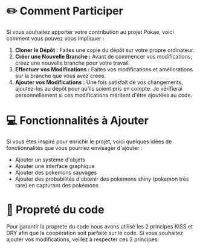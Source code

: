 # ✏️ Comment Participer

Si vous souhaitez apporter votre contribution au projet Pokae, voici comment vous pouvez vous impliquer :

1. **Cloner le Dépôt :** Faites une copie du dépôt sur votre propre ordinateur.
2. **Créer une Nouvelle Branche :** Avant de commencer vos modifications, créez une nouvelle branche pour votre travail.
3. **Effectuer vos Modifications :** Faites vos modifications et améliorations sur la branche que vous avez créée.
4. **Ajouter vos Modifications :** Une fois satisfait de vos changements, ajoutez-les au dépôt pour qu'ils soient pris en compte. Je vérifierai personnellement si ces modifications méritent d'être ajoutées au code.

# 💻 Fonctionnalités à Ajouter

Si vous êtes inspiré pour enrichir le projet, voici quelques idées de fonctionnalités que vous pourriez envisager d'ajouter :

- Ajouter un système d'objets
- Ajouter une interface graphique
- Ajouter des pokemons sauvages
- Ajouter des probabilités d'obtenir des pokemons shiny (pokemon très rare) en capturant des pokémons

# 🧹 Propreté du code

Pour garantir la proprete du code nous avons utilisé les 2 principes KISS et DRY afin que la coopération soit parfaite sur le code. Si vous souhaitez ajouter vos modifications, veillez à respecter ces 2 principes.
